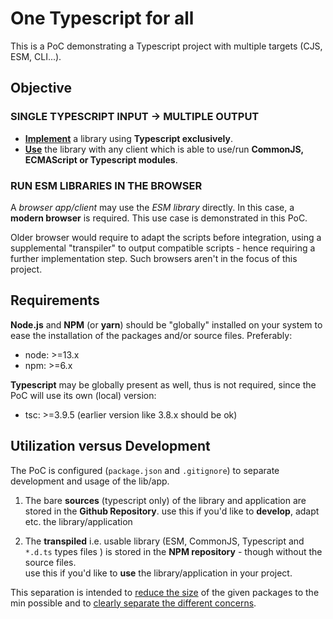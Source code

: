 # One Typescript for all

This is a PoC demonstrating a Typescript project with multiple targets (CJS, ESM, CLI...).

## Objective


### **SINGLE TYPESCRIPT INPUT &rightarrow; MULTIPLE OUTPUT**

- <u>**Implement**</u> a library using **Typescript exclusively**.
- <u>**Use**</u> the library with any client which is able to use/run **CommonJS, ECMAScript or Typescript modules**.


### **RUN ESM LIBRARIES IN THE BROWSER**

A *browser app/client* may use the *ESM library* directly. In this case, a **modern browser** is required.
This use case is demonstrated in this PoC.

Older browser would require to adapt the scripts before integration, using a supplemental "transpiler" to output compatible scripts - hence requiring a further implementation step. Such browsers aren't in the focus of this project. 

## Requirements

**Node.js** and **NPM** (or **yarn**) should be "globally" installed on your system to ease the installation of the packages and/or source files.
Preferably:
- node: >=13.x
- npm: >=6.x

**Typescript** may be globally present as well, thus is not required, since the PoC will use its own (local) version:
- tsc: >=3.9.5 (earlier version like 3.8.x should be ok)

## Utilization versus Development

The PoC is configured (`package.json` and `.gitignore`) to separate development and usage of the lib/app.

1. The bare **sources** (typescript only)  of the library and application are stored in the **Github Repository**.
  use this if you'd like to **develop**, adapt etc. the library/application

1. The **transpiled** i.e. usable library (ESM, CommonJS, Typescript and `*.d.ts` types files ) is stored in the **NPM repository** - though without the source files.  
  use this if you'd like to **use** the library/application in your project.

This separation is intended to <u>reduce the size</u> of the given packages to the min possible and to <u>clearly separate the different concerns</u>.
